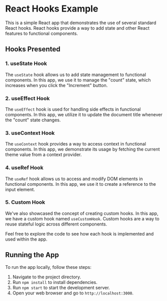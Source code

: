 # React Hooks Example

This is a simple React app that demonstrates the use of several standard React hooks. React hooks provide a way to add state and other React features to functional components.

## Hooks Presented

### 1. useState Hook

The `useState` hook allows us to add state management to functional components. In this app, we use it to manage the "count" state, which increases when you click the "Increment" button.

### 2. useEffect Hook

The `useEffect` hook is used for handling side effects in functional components. In this app, we utilize it to update the document title whenever the "count" state changes.

### 3. useContext Hook

The `useContext` hook provides a way to access context in functional components. In this app, we demonstrate its usage by fetching the current theme value from a context provider.

### 4. useRef Hook

The `useRef` hook allows us to access and modify DOM elements in functional components. In this app, we use it to create a reference to the input element.

### 5. Custom Hook

We've also showcased the concept of creating custom hooks. In this app, we have a custom hook named `useCustomHook`. Custom hooks are a way to reuse stateful logic across different components.

Feel free to explore the code to see how each hook is implemented and used within the app.

## Running the App

To run the app locally, follow these steps:

1. Navigate to the project directory.
2. Run `npm install` to install dependencies.
3. Run `npm start` to start the development server.
4. Open your web browser and go to `http://localhost:3000`.